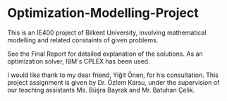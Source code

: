 # Optimization-Modelling-Project
This is an IE400 project of Bilkent University, involving mathematical modelling and related constaints of given problems.

See the Final Report for detailed explanation of the solutions. As an optimization solver, IBM's CPLEX has been used.

I would like thank to my dear friend, Yiğit Önen, for his consultation. This project assignment is given by Dr. Özlem Karsu, under the supervision of our teaching assistants Ms. Büşra Bayrak and Mr. Batuhan Çelik.


